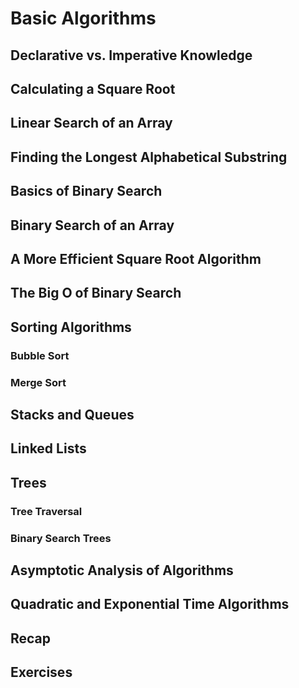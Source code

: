 # Basic Algorithms

## Declarative vs. Imperative Knowledge

## Calculating a Square Root

## Linear Search of an Array

## Finding the Longest Alphabetical Substring

## Basics of Binary Search

## Binary Search of an Array

## A More Efficient Square Root Algorithm

## The Big O of Binary Search

## Sorting Algorithms

### Bubble Sort

### Merge Sort

## Stacks and Queues

## Linked Lists

## Trees

### Tree Traversal

### Binary Search Trees

## Asymptotic Analysis of Algorithms

## Quadratic and Exponential Time Algorithms

## Recap

## Exercises
